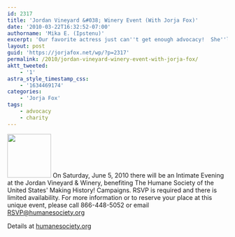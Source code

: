 ```yaml
---
id: 2317
title: 'Jordan Vineyard &#038; Winery Event (With Jorja Fox)'
date: '2010-03-22T16:32:52-07:00'
authorname: 'Mika E. (Ipstenu)'
excerpt: 'Our favorite actress just can''t get enough advocacy!  She''ll be in California for the Humane Society on June 5th.'
layout: post
guid: 'https://jorjafox.net/wp/?p=2317'
permalink: /2010/jordan-vineyard-winery-event-with-jorja-fox/
aktt_tweeted:
    - '1'
astra_style_timestamp_css:
    - '1634469174'
categories:
    - 'Jorja Fox'
tags:
    - advocacy
    - charity
---
```


<a href="//static.jorjafox.net/wordpress/2010/03/jordan_logo.jpg"><img src="//static.jorjafox.net/wordpress/2010/03/jordan_logo-100x100.jpg" alt="" title="Wordmark - Engraving.pdf" width="100" height="100" class="alignleft size-thumbnail wp-image-2318" /></a> On Saturday, June 5, 2010 there will be an Intimate Evening at the Jordan Vineyard & Winery, benefiting The Humane Society of the United States' Making History! Campaigns.  RSVP is required and there is limited availability. For more information or to reserve your place at this unique event, please call 866-448-5052 or email RSVP@humanesociety.org

Details at <a href="http://www.humanesociety.org/about/events/ca-winery-event">humanesociety.org</a>
